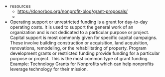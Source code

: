 - resources
	- https://donorbox.org/nonprofit-blog/grant-proposals/
	-
- Operating support or unrestricted funding is a grant for day-to-day operating costs. It is used to support the general work of an organization and is not dedicated to a particular purpose or project.
  Capital support is most commonly given for specific capital campaigns. These involve building construction or acquisition, land acquisition, renovations, remodeling, or the rehabilitating of property.
  Program development grants or restricted funding provide funding for a particular purpose or project. This is the most common type of grant funding.
  Example: Technology Grants for Nonprofits which can help nonprofits leverage technology for their mission.